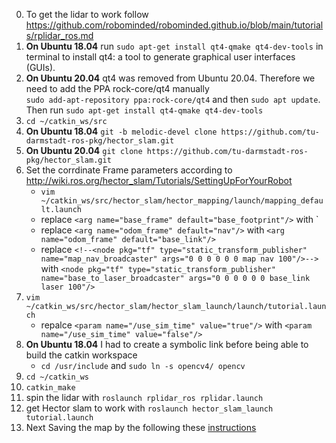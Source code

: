 0. To get the lidar to work follow https://github.com/robominded/robominded.github.io/blob/main/tutorials/rplidar_ros.md
1. **On Ubuntu 18.04** run `sudo apt-get install qt4-qmake qt4-dev-tools` in terminal to install qt4: a tool to generate graphical user interfaces (GUIs). 
2. **On Ubuntu 20.04** qt4 was removed from Ubuntu 20.04. Therefore we need to add the PPA rock-core/qt4 manually 
<br> `sudo add-apt-repository ppa:rock-core/qt4` and then `sudo apt update`. 
<br> Then run `sudo apt-get install qt4-qmake qt4-dev-tools`
2.  `cd ~/catkin_ws/src`
3.  **On Ubuntu 18.04** `git -b melodic-devel clone https://github.com/tu-darmstadt-ros-pkg/hector_slam.git`
4.  **On Ubuntu 20.04** `git clone https://github.com/tu-darmstadt-ros-pkg/hector_slam.git`
5.  Set the corrdinate Frame parameters according to http://wiki.ros.org/hector_slam/Tutorials/SettingUpForYourRobot
    - `vim ~/catkin_ws/src/hector_slam/hector_mapping/launch/mapping_default.launch`
    - replace `<arg name="base_frame" default="base_footprint"/>` with <arg name="base_frame" default="base_link"/>` 
    - replace `<arg name="odom_frame" default="nav"/>` with `<arg name="odom_frame" default="base_link"/>`
    - replace `<!--<node pkg="tf" type="static_transform_publisher" name="map_nav_broadcaster" args="0 0 0 0 0 0 map nav 100"/>-->` with `<node pkg="tf" type="static_transform_publisher" name="base_to_laser_broadcaster" args="0 0 0 0 0 0 base_link laser 100"/>`
6. `vim ~/catkin_ws/src/hector_slam/hector_slam_launch/launch/tutorial.launch`
    - repalce  `<param name="/use_sim_time" value="true"/>` with `<param name="/use_sim_time" value="false"/>`
7.  **On Ubuntu 18.04** I had to create a symbolic link before being able to build the catkin workspace
     - `cd /usr/include` and `sudo ln -s opencv4/ opencv` 
8. `cd ~/catkin_ws` 
9. `catkin_make`
10. spin the lidar with `roslaunch rplidar_ros rplidar.launch`
11. get Hector slam to work with `roslaunch hector_slam_launch tutorial.launch`
12. Next Saving the map by the following these [instructions](https://github.com/robominded/robominded.github.io/blob/main/tutorials/save%20a%20map%20in%20ROS%20Noetic%20and%20Melodic.md)
